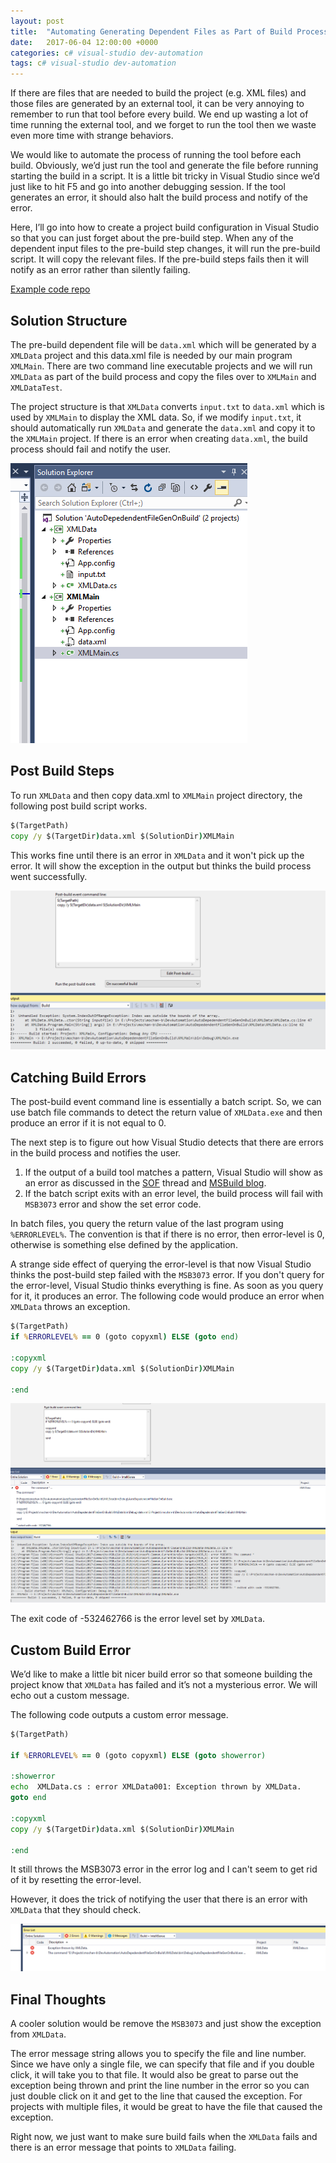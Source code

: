 ```yaml
---
layout: post
title:  "Automating Generating Dependent Files as Part of Build Process in Visual Studio"
date:   2017-06-04 12:00:00 +0000
categories: c# visual-studio dev-automation
tags: c# visual-studio dev-automation
---
```


If there are files that are needed to build the project (e.g. XML files) and those files are generated by an external tool, it can be very annoying to remember to run that tool before every build. We end up wasting a lot of time running the external tool, and we forget to run the tool then we waste even more time with strange behaviors.

We would like to automate the process of running the tool before each build. Obviously, we’d just run the tool and generate the file before running starting the build in a script. It is a little bit tricky in Visual Studio since we’d just like to hit F5 and go into another debugging session. If the tool generates an error, it should also halt the build process and notify of the error.

Here, I’ll go into how to create a project build configuration in Visual Studio so that you can just forget about the pre-build step. When any of the dependent input files to the pre-build step changes, it will run the pre-build script. It will copy the relevant files. If the pre-build steps fails then it will notify as an error rather than silently failing.

[Example code repo](https://github.com/mochan-b/AutoDepedendentFileGenOnBuild/)

## Solution Structure

The pre-build dependent file will be `data.xml` which will be generated by a `XMLData` project and this data.xml file is needed by our main program `XMLMain`. There are two command line executable projects and we will run `XMLData` as part of the build process and copy the files over to `XMLMain` and `XMLDataTest`.

The project structure is that `XMLData` converts `input.txt` to `data.xml` which is used by `XMLMain` to display the XML data. So, if we modify `input.txt`, it should automatically run `XMLData` and generate the `data.xml` and copy it to the `XMLMain` project. If there is an error when creating `data.xml`, the build process should fail and notify the user.

![Solution Structure](/assets/ADFG-SolutionOverview.png "Solution Structure")

## Post Build Steps

To run `XMLData` and then copy data.xml to `XMLMain` project directory, the following post build script works.

```bat
$(TargetPath)
copy /y $(TargetDir)data.xml $(SolutionDir)XMLMain
```

This works fine until there is an error in `XMLData` and it won't pick up the error. It will show the exception in the output but thinks the build process went successfully.

![Success Despite Exceptions](/assets/ADFG-ExceptionSuccess.png "Success Despite Exceptions")

## Catching Build Errors

The post-build event command line is essentially a batch script. So, we can use batch file commands to detect the return value of `XMLData.exe` and then produce an error if it is not equal to 0.

The next step is to figure out how Visual Studio detects that there are errors in the build process and notifies the user.

1. If the output of a build tool matches a pattern, Visual Studio will show as an error as discussed in the [SOF](https://stackoverflow.com/questions/3704549/visual-studio-post-build-event-throwing-errors) thread and [MSBuild blog](https://blogs.msdn.microsoft.com/msbuild/2006/11/02/msbuild-visual-studio-aware-error-messages-and-message-formats/).
2. If the batch script exits with an error level, the build process will fail with `MSB3073` error and show the set error code.

In batch files, you query the return value of the last program using `%ERRORLEVEL%`. The convention is that if there is no error, then error-level is 0, otherwise is something else defined by the application.

A strange side effect of querying the error-level is that now Visual Studio thinks the post-build step failed with the `MSB3073` error. If you don't query for the error-level, Visual Studio thinks everything is fine. As soon as you query for it, it produces an error. The following code would produce an error when `XMLData` throws an exception.

```bat
$(TargetPath)
if %ERRORLEVEL% == 0 (goto copyxml) ELSE (goto end)

:copyxml
copy /y $(TargetDir)data.xml $(SolutionDir)XMLMain

:end
```

![Build Error MSB3073](/assets/ADFG-MSB3073Error.png "Build Error MSB3073")

The exit code of -532462766 is the error level set by `XMLData`.

## Custom Build Error

We’d like to make a little bit nicer build error so that someone building the project know that `XMLData` has failed and it’s not a mysterious error. We will echo out a custom message.

The following code outputs a custom error message.

```bat
$(TargetPath)

if %ERRORLEVEL% == 0 (goto copyxml) ELSE (goto showerror)

:showerror
echo  XMLData.cs : error XMLData001: Exception thrown by XMLData.
goto end

:copyxml
copy /y $(TargetDir)data.xml $(SolutionDir)XMLMain

:end
```

It still throws the MSB3073 error in the error log and I can't seem to get rid of it by resetting the error-level.

However, it does the trick of notifying the user that there is an error with `XMLData` that they should check.

![Better Error](/assets/ADFG-BetterError.png "Better Error")

## Final Thoughts

A cooler solution would be remove the `MSB3073` and just show the exception from `XMLData`.

The error message string allows you to specify the file and line number. Since we have only a single file, we can specify that file and if you double click, it will take you to that file. It would also be great to parse out the exception being thrown and print the line number in the error so you can just double click on it and get to the line that caused the exception. For projects with multiple files, it would be great to have the file that caused the exception.

Right now, we just want to make sure build fails when the `XMLData` fails and there is an error message that points to `XMLData` failing.
